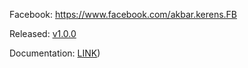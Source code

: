 
Facebook: https://www.facebook.com/akbar.kerens.FB

Released:
[v1.0.0](https://www.google.com](https://github.com/fatkhurohman93/inventory-app/tree/v1.0.0))



Documentation:
[LINK](shorturl.at/lmwUW))



